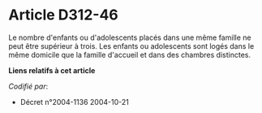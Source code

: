 # Article D312-46

Le nombre d'enfants ou d'adolescents placés dans une même famille ne peut être supérieur à trois. Les enfants ou adolescents
sont logés dans le même domicile que la famille d'accueil et dans des chambres distinctes.

**Liens relatifs à cet article**

_Codifié par_:

  - Décret n°2004-1136 2004-10-21

